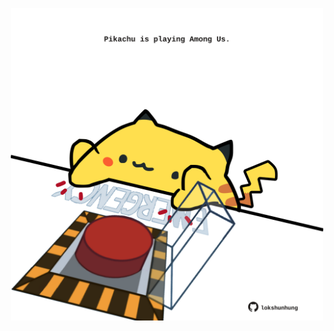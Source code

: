 <!-- built at 25/07/2025, 08:00:32 UTC -->
<p align="center">
  <img width="500" height="500" src="./ReadmeImage.svg">
</p>
